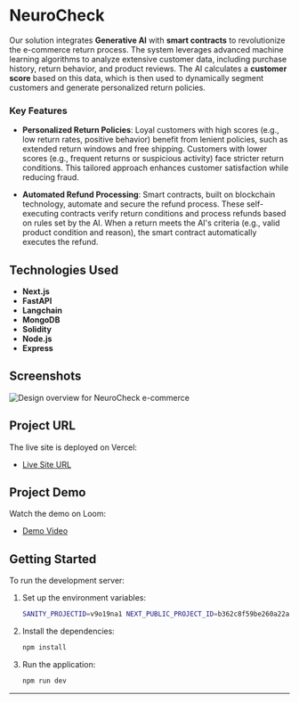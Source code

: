 # NeuroCheck

Our solution integrates **Generative AI** with **smart contracts** to revolutionize the e-commerce return process. The system leverages advanced machine learning algorithms to analyze extensive customer data, including purchase history, return behavior, and product reviews. The AI calculates a **customer score** based on this data, which is then used to dynamically segment customers and generate personalized return policies.

### Key Features

- **Personalized Return Policies**: Loyal customers with high scores (e.g., low return rates, positive behavior) benefit from lenient policies, such as extended return windows and free shipping. Customers with lower scores (e.g., frequent returns or suspicious activity) face stricter return conditions. This tailored approach enhances customer satisfaction while reducing fraud.

- **Automated Refund Processing**: Smart contracts, built on blockchain technology, automate and secure the refund process. These self-executing contracts verify return conditions and process refunds based on rules set by the AI. When a return meets the AI's criteria (e.g., valid product condition and reason), the smart contract automatically executes the refund.

## Technologies Used

- **Next.js**
- **FastAPI**
- **Langchain**
- **MongoDB**
- **Solidity**
- **Node.js**
- **Express**

## Screenshots

![Design overview for NeuroCheck e-commerce](./src/assets/)

## Project URL

The live site is deployed on Vercel:

- [Live Site URL](https://rakathon-2024.vercel.app/)

## Project Demo

Watch the demo on Loom:

- [Demo Video](https://www.loom.com/share/3f4eb8ec572d4ffdbe76fd5f8fa90c8f?sid=5d3f75a1-4c10-4961-8778-4295d1aa9a03)

## Getting Started

To run the development server:

1. Set up the environment variables:
    ```bash
    SANITY_PROJECTID=v9o19na1 NEXT_PUBLIC_PROJECT_ID=b362c8f59be260a22a9ecd304d11a640
    ```

2. Install the dependencies:
    ```bash
    npm install
    ```

3. Run the application:
    ```bash
    npm run dev
    ```

---

